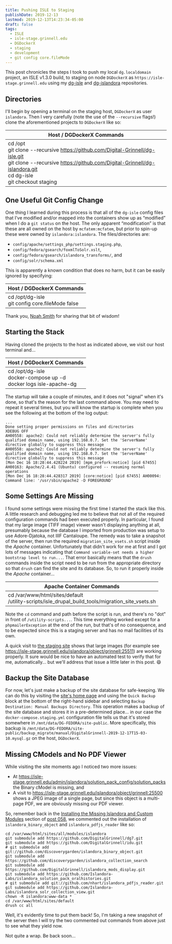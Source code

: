 ```yaml
---
title: Pushing ISLE to Staging
publishDate: 2019-12-13
lastmod: 2019-12-13T14:23:34-05:00
draft: false
tags:
  - ISLE
  - isle-stage.grinnell.edu
  - DGDockerX
  - staging
  - development
  - git config core.fileMode
---
```


This post chronicles the steps I took to push my local `dg.localdomain` project, an ISLE v1.3.0 build, to staging on node `DGDockerX` as `https://isle-stage.grinnell.edu` using my [dg-isle](https://github.com/Digital-Grinnell/dg-isle) and [dg-islandora](https://github.com/Digital-Grinnell/dg-islandora) repositories.

## Directories
I'll begin by opening a terminal on the staging host, `DGDockerX` as user `islandora`.  Then I very carefully (note the use of the `--recursive` flags!) clone the aforementioned projects to `DGDockerX` like so:

| Host / DGDockerX Commands |
| --- |
| cd /opt <br/> git clone --recursive https://github.com/Digital-Grinnell/dg-isle.git <br/> git clone --recursive https://github.com/Digital-Grinnell/dg-islandora.git <br/> cd dg-isle <br/> git checkout staging |

## One Useful Git Config Change
One thing I learned during this process is that all of the `dg-isle` config files that I’ve modified and/or mapped into the containers show up as “modified” when I do a `git status` on the host.  The only apparent “modification” is that these are all owned on the host by `mcfatem:mcfatem`, but prior to spin-up these were owned by `islandora:islandora`.  The files/directories are:

  - `config/apache/settings_php/settings.staging.php`,
  - `config/fedora/gsearch/foxmlToSolr.xslt`,
  - `config/fedora/gsearch/islandora_transforms/`, and
  - `config/solr/schema.xml`

This is apparently a known condition that does no harm, but it can be easily ignored by specifying:

| Host / DGDockerX Commands |
| --- |
| cd /opt/dg-isle <br/> git config core.fileMode false |

Thank you, [Noah Smith](https://app.slack.com/team/U2ZC9KMCK) for sharing that bit of wisdom!

## Starting the Stack
Having cloned the projects to the host as indicated above, we visit our host terminal and...

| Host / DGDockerX Commands |
| --- |
| cd /opt/dg-isle <br/> docker-compose up -d <br/> docker logs isle-apache-dg |

The startup will take a couple of minutes, and it does not "signal" when it's done, so that's the reason for the last command above.  You may need to repeat it several times, but you will know the startup is complete when you see the following at the bottom of the log output:

```
...
Done setting proper permissions on files and directories
XDEBUG OFF
AH00558: apache2: Could not reliably determine the server's fully qualified domain name, using 192.168.0.7. Set the 'ServerName' directive globally to suppress this message
AH00558: apache2: Could not reliably determine the server's fully qualified domain name, using 192.168.0.7. Set the 'ServerName' directive globally to suppress this message
[Mon Dec 16 18:28:44.428224 2019] [mpm_prefork:notice] [pid 67455] AH00163: Apache/2.4.41 (Ubuntu) configured -- resuming normal operations
[Mon Dec 16 18:28:44.428317 2019] [core:notice] [pid 67455] AH00094: Command line: '/usr/sbin/apache2 -D FOREGROUND'
```

## Some Settings Are Missing
I found some settings were missing the first time I started the stack like this.  A little research and debugging led me to believe that not all of the required configuration commands had been executed properly.  In particular, I found that my large image (TIFF image) viewer wasn't displaying anything at all, presumably because the database I imported from production was setup to use Adore-Djatoka, not IIIF Cantaloupe. The remedy was to take a snapshot of the server, then run the required `migration_site_vsets.sh` script inside the _Apache_ container.  Unfortunately that didn't work for me at first and I got lots of messages indicating that `Command variable-set needs a higher bootstrap level to run...`. That error basically means that the `drush` commands inside the script need to be run from the appropriate directory so that `drush` can find the site and its database.  So, to run it properly inside the _Apache_ container...

| Apache Container Commands |
| --- |
| cd /var/www/html/sites/default <br/> /utility-scripts/isle_drupal_build_tools/migration_site_vsets.sh |

Note the `cd` command and path before the script is run, and there's no "dot" in front of `/utility-scripts...`.  This time everything worked except for a `phpmailerException` at the end of the run, but that's of no consequence, and to be expected since this is a staging server and has no mail facilities of its own.

A quick visit to [the staging site](https://isle-stage.grinnell.edu]) shows that large images (for example see https://isle-stage.grinnell.edu/islandora/object/grinnell:25511) are working properly.  It sure would be nice to have an automated test to verify that for me, automatically... but we'll address that issue a little later in this post.  :smile:

## Backup the Site Database
For now, let's just make a backup of the site database for safe-keeping. We can do this by visiting the [site's home page](https://isle-stage.grinnell.edu) and using the `Quick Backup` block at the bottom of the right-hand sidebar and selecting `Backup Destination: Manual Backups Directory`.  This operation makes a backup of the site database and stores it in a pre-determined place... in our case the `docker-compose.staging.yml` configuration file tells us that it's stored somewhere in `/mnt/data/DG-FEDORA/site-public`.  More specifically, this backup is `/mnt/data/DG-FEDORA/site-public/backup_migrate/manual/DigitalGrinnell-2019-12-17T15-03-10.mysql.gz` on the host, `DGDockerX`.

## Missing CModels and No PDF Viewer
While visiting the site moments ago I noticed two more issues:

  - At https://isle-stage.grinnell.edu/admin/islandora/solution_pack_config/solution_packs the Binary cModel is missing, and
  - A visit to https://isle-stage.grinnell.edu/islandora/object/grinnell:25500 shows a JPEG image of a single page, but since this object is a multi-page PDF, we are obviously missing our PDF viewer.

So, remember back in the [Installing the Missing Islandora and Custom Modules](https://static.grinnell.edu/blogs/McFateM/posts/058-rebuilding-isle-ld/installing-the-missing-islandora-and-custom-modules) section of [post 058](https://static.grinnell.edu/blogs/McFateM/posts/058-rebuilding-isle-ld/), we commented out the installation of `islandora_binary_object` and `islandora_pdfjs_reader` like so:

```
cd /var/www/html/sites/all/modules/islandora
git submodule add https://github.com/DigitalGrinnell/dg7.git
git submodule add https://github.com/DigitalGrinnell/idu.git
# git submodule add git://github.com/discoverygarden/islandora_binary_object.git
git submodule add https://github.com/discoverygarden/islandora_collection_search
git submodule add https://github.com/DigitalGrinnell/islandora_mods_display.git
git submodule add https://github.com/Islandora-Labs/islandora_solution_pack_oralhistories.git
# git submodule add git://github.com/nhart/islandora_pdfjs_reader.git
git submodule add https://github.com/Islandora-Labs/islandora_solr_collection_view.git
chown -R islandora:www-data *
cd /var/www/html/sites/default
drush cc all
```

Well, it's evidently time to put them back! So, I'm taking a new snapshot of the server then I will try the two commented out commands from above just to see what they yield now.


Not quite a wrap.  Be back soon...

